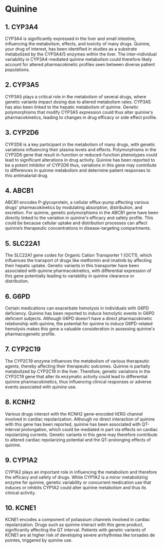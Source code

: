 # Quinine

## 1. CYP3A4
CYP3A4 is significantly expressed in the liver and small intestine, influencing the metabolism, effects, and toxicity of many drugs. Quinine, your drug of interest, has been identified in studies as a substrate metabolized by the CYP3A4/5 enzymes within the liver. The inter-individual variability in CYP3A4-mediated quinine metabolism could therefore likely account for altered pharmacokinetic profiles seen between diverse patient populations.

## 2. CYP3A5
CYP3A5 plays a critical role in the metabolism of several drugs, where genetic variants impact dosing due to altered metabolism rates. CYP3A5 has also been linked to the hepatic metabolism of quinine. Genetic polymorphisms that modify CYP3A5 expression could thus alter quinine's pharmacokinetics, leading to changes in drug efficacy or side effect profile.

## 3. CYP2D6
CYP2D6 is a key participant in the metabolism of many drugs, with genetic variations influencing their plasma levels and effects. Polymorphisms in the CYP2D6 gene that result in-function or reduced-function phenotypes could lead to significant alterations in drug activity. Quinine has been reported to be a potent inhibitor of CYP2D6 thus, variations in this gene may contribute to differences in quinine metabolism and determine patient responses to this antimalarial drug.

## 4. ABCB1
ABCB1 encodes P-glycoprotein, a cellular efflux-pump affecting various drugs' pharmacokinetics by modulating absorption, distribution, and excretion. For quinine, genetic polymorphisms in the ABCB1 gene have been directly linked to the variation in quinine's efficacy and safety profile. This could be because cellular uptake and distribution processes can affect quinine’s therapeutic concentrations in disease-targeting compartments.

## 5. SLC22A1
The SLC22A1 gene codes for Organic Cation Transporter 1 (OCT1), which influences the transport of drugs like metformin and imatinib by affecting their hepatic uptake. Genetic variants in this transporter have been associated with quinine pharmacokinetics, with differential expression of this gene potentially leading to variability in quinine clearance or distribution.

## 6. G6PD
Certain medications can exacerbate hemolysis in individuals with G6PD deficiency. Quinine has been reported to induce hemolytic events in G6PD deficient subjects. Although G6PD doesn’t have a direct pharmacokinetic relationship with quinine, the potential for quinine to induce G6PD-related hemolysis makes this gene a valuable consideration in assessing quinine's pharmacogenetic profile.

## 7. CYP2C19
The CYP2C19 enzyme influences the metabolism of various therapeutic agents, thereby affecting their therapeutic outcomes. Quinine is partially metabolized by CYP2C19 in the liver. Therefore, genetic variations in the CYP2C19 gene that alter its enzymatic activity could lead to differential quinine pharmacokinetics, thus influencing clinical responses or adverse events associated with quinine use.

## 8. KCNH2
Various drugs interact with the KCNH2 gene-encoded hERG channel involved in cardiac repolarization. Although no direct interaction of quinine with this gene has been reported, quinine has been associated with QT-interval prolongation, which could be mediated in part via effects on cardiac repolarizing currents. Genetic variants in this gene may therefore contribute to altered cardiac repolarizing potential and the QT-prolonging effects of quinine.

## 9. CYP1A2
CYP1A2 plays an important role in influencing the metabolism and therefore the efficacy and safety of drugs. While CYP1A2 is a minor metabolizing enzyme for quinine, genetic variability or concurrent medication use that induces or inhibits CYP1A2 could alter quinine metabolism and thus its clinical activity.

## 10. KCNE1
KCNE1 encodes a component of potassium channels involved in cardiac repolarization. Drugs such as quinine interact with this gene product, significantly affecting the QT interval. Patients with genetic variants of KCNE1 are at higher risk of developing severe arrhythmias like torsades de pointes, triggered by quinine use.

